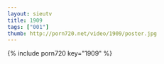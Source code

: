 ```yaml
--- 
layout: sieutv
title: 1909
tags: ["001"]
thumb: http://porn720.net/video/1909/poster.jpg
---
```

{% include porn720 key="1909" %} 
